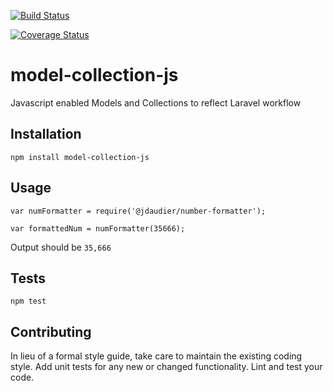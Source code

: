 [![Build Status](https://travis-ci.org/MyMediaMagnet/model-collection-js.svg?branch=master)](https://travis-ci.org/MyMediaMagnet/model-collection-js)

[![Coverage Status](https://coveralls.io/repos/github/MyMediaMagnet/model-collection-js/badge.svg?branch=master)](https://coveralls.io/github/MyMediaMagnet/model-collection-js?branch=master)

# model-collection-js

Javascript enabled Models and Collections to reflect Laravel workflow


## Installation

  `npm install model-collection-js`

## Usage

    var numFormatter = require('@jdaudier/number-formatter');

    var formattedNum = numFormatter(35666);
  
  
  Output should be `35,666`

## Tests

  `npm test`

## Contributing

In lieu of a formal style guide, take care to maintain the existing coding style. Add unit tests for any new or changed functionality. Lint and test your code.